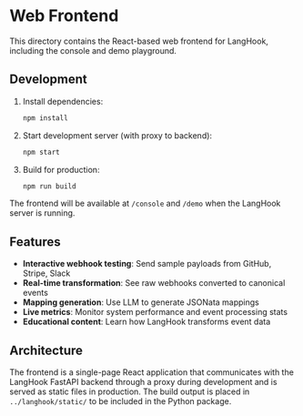 # Web Frontend

This directory contains the React-based web frontend for LangHook, including the console and demo playground.

## Development

1. Install dependencies:
   ```bash
   npm install
   ```

2. Start development server (with proxy to backend):
   ```bash
   npm start
   ```

3. Build for production:
   ```bash
   npm run build
   ```

The frontend will be available at `/console` and `/demo` when the LangHook server is running.

## Features

- **Interactive webhook testing**: Send sample payloads from GitHub, Stripe, Slack
- **Real-time transformation**: See raw webhooks converted to canonical events
- **Mapping generation**: Use LLM to generate JSONata mappings
- **Live metrics**: Monitor system performance and event processing stats
- **Educational content**: Learn how LangHook transforms event data

## Architecture

The frontend is a single-page React application that communicates with the LangHook FastAPI backend through a proxy during development and is served as static files in production. The build output is placed in `../langhook/static/` to be included in the Python package.